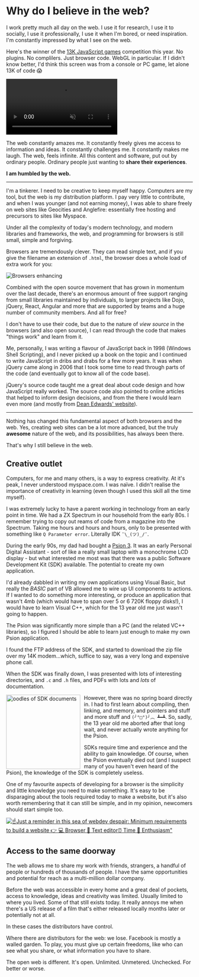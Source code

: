 # Why do I believe in the web?

I work pretty much all day on the web. I use it for research, I use it to socially, I use it professionally, I use it when I'm bored, or need inspiration. I'm constantly impressed by what I see on the web.

Here's the winner of the [13K JavaScript games](http://2016.js13kgames.com/) competition this year. No plugins. No complilers. Just browser code. WebGL in particular. If I didn't know better, I'd think this screen was from a console or PC game, let alone 13K of code 😱

<video muted autoplay class="stretch" loop src="https://player.vimeo.com/external/185951900.sd.mp4?s=4e14f9532387a8652d45f138e9f5dc6534f43127&profile_id=165"></video>

The web constantly amazes me. It constantly freely gives me access to information and ideas. It constantly challenges me. It constantly makes me laugh. The web, feels infinite. All this content and software, put out by ordinary people. Ordinary people just wanting to **share their experiences**.

**I am humbled by the web.**

---

I'm a tinkerer. I need to be creative to keep myself happy. Computers are my tool, but the web is my distribution platform. I pay very little to contribute, and when I was younger (and not earning money), I was able to share freely on web sites like Geocities and Anglefire: essentially free hosting and precursors to sites like Myspace.

Under all the complexity of today's modern technology, and modern libraries and frameworks, the web, and programming for browsers is still small, simple and forgiving.

Browsers are tremendously clever. They can read simple text, and if you give the filename an extension of `.html`, the browser does a whole load of extra work for you:

![Browsers enhancing](/images/living-standard-dom.png)

Combined with the open source movement that has grown in momentum over the last decade, there's an enormous amount of free support ranging from small libraries maintained by individuals, to larger projects like Dojo, jQuery, React, Angular and more that are supported by teams and a huge number of community members. And all for free?

I don't have to use their code, but due to the nature of *view source* in the browsers (and also open source), I can read through the code that makes "things work" and learn from it.

Me, personally, I was writing a flavour of JavaScript back in 1998 (Windows Shell Scripting), and I never picked up a book on the topic and I continued to write JavaScript in dribs and drabs for a few more years. It was when jQuery came along in 2006 that I took some time to read through parts of the code (and eventually got to know all of the code base).

jQuery's source code taught me a great deal about code design and how JavaScript really worked. The source code also pointed to online articles that helped to inform design decisions, and from the there I would learn even more (and mostly from [Dean Edwards' website](http://dean.edwards.name/)).

---

Nothing has changed this fundamental aspect of both browsers and the web. Yes, creating web sites can be a lot more advanced, but the truly **awesome** nature of the web, and its possibilities, has always been there.

That's why I still believe in the web.

## Creative outlet

Computers, for me and many others, is a way to express creativity. At it's peak, I never understood myspace.com. I was naïve. I didn't realise the importance of creativity in learning (even though I used this skill all the time myself).

I was extremely lucky to have a parent working in technology from an early point in time. We had a ZX Spectrum in our household from the early 80s. I remember trying to copy out reams of code from a magazine into the Spectrum. Taking me hours and hours and hours, only to be presented with something like `Q Parameter error`. Literally IDK `¯\_(ツ)_/¯`.

During the early 90s, my dad had bought a [Psion 3](https://en.m.wikipedia.org/wiki/Psion_Series_3). It was an early Personal Digital Assistant - sort of like a really small laptop with a monochrome LCD display - but what interested me most was that there was a public Software Development Kit (SDK) available. The potential to create my own application.

I'd already dabbled in writing my own applications using Visual Basic, but really the *BASIC* part of VB allowed me to wire up UI components to actions. If I wanted to do something more interesting, or produce an application that wasn't 4mb (which would have to span over 5 or 6 720K floppy disks!), I would have to learn Visual C++, which for the 13 year old me just wasn't going to happen.

The Psion was significantly more simple than a PC (and the related VC++ libraries), so I figured I should be able to learn just enough to make my own Psion application.

I found the FTP address of the SDK, and started to download the zip file over my 14K modem…which, suffice to say, was a very long and expensive phone call.

When the SDK was finally down, I was presented with lots of interesting directories, and `.c` and `.h` files, and PDFs with lots and *lots* of documentation.

<img class="half" style="float: left; width: 200px; margin-right: 10px;" alt="oodles of SDK documents" src="/images/psion-sdk-trimmed.png">

However, there was no spring board directly in. I had to first learn about compiling, then linking, and memory, and pointers and stuff and more stuff and `(╯°□°)╯︵ ┻━┻`. So, sadly, the 13 year old me aborted after that long wait, and never actually wrote anything for the Psion.

SDKs require time and experience and the ability to gain knowledge. Of course, when the Psion eventually died out (and I suspect many of you haven't even heard of the Psion), the knowledge of the SDK is completely useless.

One of my favourite aspects of developing for a browser is the simplicity and little knowledge you need to make something. It's easy to be disparaging about the tools required today to make a website, but it's also worth remembering that it can still be simple, and in my opinion, newcomers should start simple too.

[![☝Just a reminder in this sea of webdev despair: Minimum requirements to build a website 👉 💻 Browser 📝 *Text* editor⏰ Time 💪 Enthusiasm"](/images/living-standard-tweet-simple-dev.png)](https://twitter.com/rem/status/784038079636070401)



## Access to the same doorway

The web allows me to share my work with friends, strangers, a handful of people or hundreds of thousands of people. I have the same opportunities and potential for reach as a multi-million dollar company.

Before the web was accessible in every home and a great deal of pockets, access to knowledge, ideas and creativity was limited. Usually limited to where you lived. Some of that still exists today. It really annoys me when there's a US release of a film that's either released locally months later or potentially not at all.

In these cases the distributors have control.

Where there are distributors for the web: we lose. Facebook is mostly a walled garden. To play, you must give up certain freedoms, like who can see what you share, or what information you have to share.

The open web is different. It's open. Unlimited. Unmetered. Unchecked. For better or worse.
